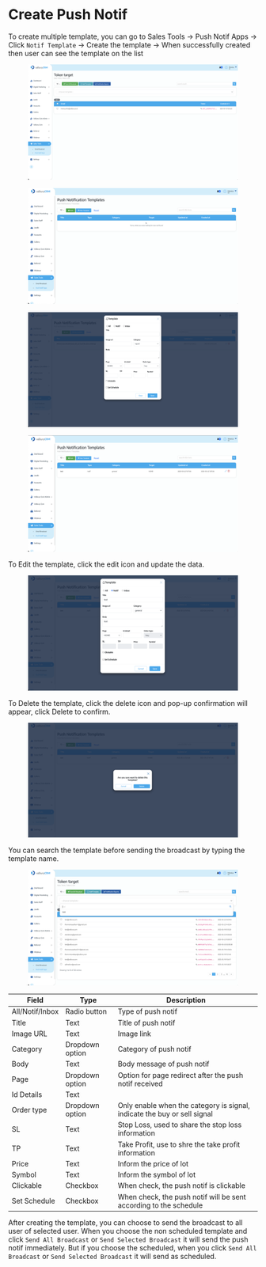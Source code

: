 # Create Push Notif

To create multiple template, you can go to Sales Tools -> Push Notif Apps -> Click `Notif Template` -> Create the template -> When successfully created then user can see the template on the list

<figure><img src="../../../.gitbook/assets/image (12).png" alt=""><figcaption></figcaption></figure>

<figure><img src="../../../.gitbook/assets/image (3).png" alt=""><figcaption></figcaption></figure>

<figure><img src="../../../.gitbook/assets/Screenshot 2023-06-30 at 14.56.03.png" alt=""><figcaption></figcaption></figure>

<figure><img src="../../../.gitbook/assets/image (11).png" alt=""><figcaption></figcaption></figure>

To Edit the template, click the edit icon and update the data.

<figure><img src="../../../.gitbook/assets/image (8).png" alt=""><figcaption></figcaption></figure>

To Delete the template, click the delete icon and pop-up confirmation will appear, click Delete to confirm.

<figure><img src="../../../.gitbook/assets/image.png" alt=""><figcaption></figcaption></figure>

You can search the template before sending the broadcast by typing the template name.

<figure><img src="../../../.gitbook/assets/image (9).png" alt=""><figcaption></figcaption></figure>

| Field           | Type            | Description                                                              |
| --------------- | --------------- | ------------------------------------------------------------------------ |
| All/Notif/Inbox | Radio button    | Type of push notif                                                       |
| Title           | Text            | Title of push notif                                                      |
| Image URL       | Text            | Image link                                                               |
| Category        | Dropdown option | Category of push notif                                                   |
| Body            | Text            | Body message of push notif                                               |
| Page            | Dropdown option | Option for page redirect after the push notif received                   |
| Id Details      | Text            |                                                                          |
| Order type      | Dropdown option | Only enable when the category is signal, indicate the buy or sell signal |
| SL              | Text            | Stop Loss, used to share the stop loss information                       |
| TP              | Text            | Take Profit, use to shre the take profit information                     |
| Price           | Text            | Inform the price of lot                                                  |
| Symbol          | Text            | Inform the symbol of lot                                                 |
| Clickable       | Checkbox        | When check, the push notif is clickable                                  |
| Set Schedule    | Checkbox        | When check, the push notif will be sent according to the schedule        |

After creating the template, you can choose to send the broadcast to all user of selected user. When you choose the non scheduled template and click `Send All Broadcast` or `Send Selected Broadcast` it will send the push notif immediately. But if you choose the scheduled, when you click `Send All Broadcast` or `Send Selected Broadcast` it will send as scheduled. &#x20;
